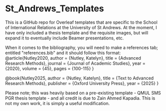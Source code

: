 # St_Andrews_Templates
This is a GitHub repo for Overleaf templates that are specific to the School of International Relations at the University of St Andrews. At the moment, I have only included a thesis template and the requisite images, but will expand it to eventually include Beamer presentations, etc. 

When it comes to the bibliography, you will need to make a references tab; entitled "references.bib" and it should follow this format: 
@article{Nutley2020,
    author  = {Nutley, Katelyn},
    title   = {Advanced Research Methods},
    journal = {Journal of Academic Studies},
    year    = {2020},
    volume  = {45},
    pages   = {100-115}
}

@book{Nutley2025,
    author  = {Nutley, Katelyn},
    title   = {Text to Advanced Research Methods},
    publisher = {Oxford University Press},
    year    = {2025}
}

Please note; this was heavily based on a pre-existing template - QMUL SMS PGR thesis template - and all credit is due to Zain Ahmed Kapadia. This is not my own work, it is simply a useful modification. 
